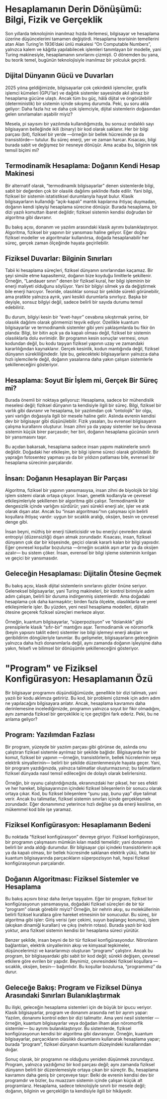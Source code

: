 # Hesaplamanın Derin Dönüşümü: Bilgi, Fizik ve Gerçeklik
Son yıllarda teknolojinin inanılmaz hızda ilerlemesi, bilgisayar ve hesaplama üzerine düşüncelerimi tamamen değiştirdi. Hesaplama teorisinin temellerini atan Alan Turing’in 1936’daki ünlü makalesi “On Computable Numbers”, yalnızca kalem ve kâğıtla yapılabilecek işlemleri tanımlayan bir modelle, yani Turing makinesiyle, hesaplamanın sınırlarını çizmişti. O dönemden bu yana, bu teorik temel, bugünün teknolojisiyle inanılmaz bir yolculuk geçirdi.

## Dijital Dünyanın Gücü ve Duvarları
2025 yılına geldiğimizde, bilgisayarlar çok çekirdekli işlemciler, grafik işlemci kümeleri (GPU’lar) ve dağıtık sistemler sayesinde akıl almaz bir hesaplama gücüne ulaştı. Ancak tüm bu güç, hâlâ dijital ve öngörülebilir (deterministik) bir sistemin içinde sıkışmış durumda. Peki, şu soru akla geliyor: Daha fazla hız ve daha çok işlemciyle, dijital sistemlerin doğasından gelen sınırlamaları aşabilir miyiz?

Mesela, pi sayısını bir yazılımda kullandığımızda, bu sonsuz ondalıklı sayı bilgisayarın belleğinde ikili (binary) bir kod olarak saklanır. Her bir bilgi parçası (bit), fiziksel bir yerde —örneğin bir bellek hücresinde ya da transistörde— tutulur. Bu süreç enerji, yer ve zaman harcar. Kısacası, bilgi burada sabit ve değişmez bir nesneye dönüşür. Ama acaba bu, bilginin tek temsil biçimi mi?

## Termodinamik Hesaplama: Doğanın Kendi Hesap Makinesi
Bir alternatif olarak, “termodinamik bilgisayarlar” denen sistemlerde bilgi, sabit bir değerden çok bir olasılık dağılımı şeklinde ifade edilir. Yani bilgi, fiziksel bir sistemin istatistiksel durumlarıyla hayat bulur. Klasik bilgisayarların kullandığı “açık-kapalı” mantık kapılarına ihtiyaç duymadan, doğanın kendi işleyişi hesaplama sürecine dönüşür. Burada hesaplama, bir dizi yazılı komuttan ibaret değildir; fiziksel sistemin kendisi doğrudan bir algoritma gibi davranır.

Bu bakış açısı, donanım ve yazılım arasındaki klasik ayrımı bulanıklaştırıyor. Algoritma, fiziksel bir yapının bir yansıması haline geliyor. Eğer doğru fiziksel modeller ve algoritmalar kullanılırsa, doğada hesaplanabilir her süreç, gerçek zaman ölçeğinde hayata geçirilebilir.

## Fiziksel Duvarlar: Bilginin Sınırları
Tabii ki hesaplama süreçleri, fiziksel dünyanın sınırlarından kaçamaz. Bir şeyi simüle etme kapasitemiz, doğanın bize koyduğu limitlerle şekillenir. Örneğin, “Landauer sınırı” denen bir fiziksel kural, her bilgi işleminin bir enerji maliyeti olduğunu söylüyor. Yani bir bilgiyi silmek ya da değiştirmek bile enerji harcıyor. Teoride, olasılıklar sonsuz bir şekilde sürekli görünebilir, ama pratikte yalnızca ayrık, yani kesikli durumlarla sınırlıyız. Başka bir deyişle, sonsuz bilgiyi değil, sadece belirli bir sayıda durumu temsil edebiliriz.

Bu durum, bilgiyi kesin bir “evet-hayır” cevabına sıkıştırmak yerine, bir olasılık dağılımı olarak görmemizi teşvik ediyor. Özellikle kuantum bilgisayarlar ve termodinamik sistemler gibi yeni yaklaşımlarda bu fikir ön planda: Bilgi, bir bitin açık ya da kapalı olması değil, fiziksel bir sistemin olasılıklarla dolu evrimidir. Bir programın kesin sonuçlar vermesi, onun kodundan değil, bu kodu taşıyan fiziksel yapının uzay ve zamandaki kararlılığından kaynaklanır. Gerçek kesinlik, kodun mantığında değil, fiziksel dünyanın sürekliliğindedir. İşte bu, gelecekteki bilgisayarların yalnızca daha hızlı işlemcilerle değil, doğanın yasalarına daha yakın çalışan sistemlerle şekilleneceğini gösteriyor.

## Hesaplama: Soyut Bir İşlem mi, Gerçek Bir Süreç mi?
Burada önemli bir noktaya geliyoruz: Hesaplama, sadece bir mühendislik meselesi değil; fiziksel dünyanın ta kendisiyle ilgili bir süreç. Bilgi, fiziksel bir varlık gibi davranır ve hesaplama, bir yazılımdan çok “ontolojik” bir olgu, yani varlığın doğasıyla ilgili bir mesele haline gelir. Aslında evrenin kendisi dev bir bilgisayar gibi düşünülebilir. Fizik yasaları, bu evrensel bilgisayarın çalışma kurallarını oluşturur. İnsan zihni ya da yapay sistemler ise bu devasa sistemin küçük birer parçasıdır; her biri, doğanın hesaplama gücünün sınırlı bir yansımasını taşır.

Bu açıdan bakarsak, hesaplama sadece insan yapımı makinelerle sınırlı değildir. Doğadaki her etkileşim, bir bilgi işleme süreci olarak görülebilir. Bir yaprağın fotosentez yapması ya da bir yıldızın patlaması bile, evrensel bir hesaplama sürecinin parçalarıdır.

## İnsan: Doğanın Hesaplayan Bir Parçası
Algoritma, fiziksel bir yapının yansımasıysa, insan zihni de biyolojik bir bilgi işlem sistemi olarak ortaya çıkıyor. İnsan, genetik kodlarıyla ve çevresel etkileşimleriyle şekillenen bir algoritma gibi çalışır. Termodinamik bir dengesizlik içinde varlığını sürdürür; yani sürekli enerji alır, işler ve atık olarak dışarı atar. Ancak bu “insan algoritması”nın çalışması için belirli koşullara ihtiyaç vardır: uygun bir sıcaklık aralığı, oksijen, besin ve çevresel denge gibi.

İnsan beyni, müthiş bir enerji tüketicisidir ve bu enerjiyi çevreden alarak entropiyi (düzensizliği) dışarı atmak zorundadır. Kısacası, insan, fiziksel dünyanın çok dar bir köşesinde, geçici olarak kararlı kalan bir bilgi yapısıdır. Eğer çevresel koşullar bozulursa —örneğin sıcaklık aşırı artar ya da oksijen azalır— bu sistem çöker. İnsan, evrensel bir bilgi işleme sisteminin kırılgan ve geçici bir yansımasıdır.

## Geleceğin Hesaplaması: Dijitalin Ötesine Geçmek
Bu bakış açısı, klasik dijital sistemlerin sınırlarını gözler önüne seriyor. Geleneksel bilgisayarlar, yani Turing makineleri, bir kontrol birimiyle adım adım çalışan, belirli bir duruma indirgenmiş sistemlerdir. Ama doğadaki hesaplama çok daha karmaşıktır; birden fazla ölçekte, olasılıklarla ve yerel etkileşimlerle işler. Bu yüzden, yeni nesil hesaplama modelleri, dijitalin ötesine geçerek fiziksel süreçleri merkeze alıyor.

Örneğin, kuantum bilgisayarlar, “süperpozisyon” ve “dolanıklık” gibi prensiplerle klasik “sıfır-bir” mantığını aşar. Termodinamik ve nöromorfik (beyin yapısını taklit eden) sistemler ise bilgi işlemeyi enerji akışları ve geribildirim döngüleriyle tanımlar. Bu gelişmeler, bilgisayarların geleceğinin yalnızca daha hızlı donanımlarla değil, aynı zamanda doğanın işleyişine daha yakın, felsefi ve bilimsel bir dönüşümle şekilleneceğini gösteriyor.


# "Program" ve Fiziksel Konfigürasyon: Hesaplamanın Özü

Bir bilgisayar programını düşündüğümüzde, genellikle bir dizi talimatı, yani yazılı bir kodu aklımıza getiririz. Bu kod, bir problemi çözmek için adım adım ne yapılacağını bilgisayara anlatır. Ancak, hesaplama kavramını daha derinlemesine incelediğimizde, programın yalnızca soyut bir fikir olmadığını, aynı zamanda fiziksel bir gerçeklikle iç içe geçtiğini fark ederiz. Peki, bu ne anlama geliyor?

## Program: Yazılımdan Fazlası

Bir program, yüzeyde bir yazılım parçası gibi görünse de, aslında onu çalıştıran fiziksel sistemle ayrılmaz bir şekilde bağlıdır. Bilgisayarda her bir komut, fiziksel bir yapının —örneğin, transistörlerin, bellek hücrelerinin veya elektrik sinyallerinin— belirli bir şekilde düzenlenmesiyle hayata geçer. Yani, bir program yazdığınızda, yalnızca talimatlar oluşturmazsınız; bu talimatların fiziksel dünyada nasıl temsil edileceğini de dolaylı olarak belirlersiniz.

Örneğin, bir oyunu çalıştırdığınızda, ekranınızdaki her piksel, her ses efekti ve her hareket, bilgisayarınızın içindeki fiziksel bileşenlerin bir sonucu olarak ortaya çıkar. Kod, bu fiziksel bileşenlere “şunu yap, bunu yap” diye talimat verir. Ancak bu talimatlar, fiziksel sistemin sınırları içinde gerçekleşmek zorundadır. Eğer donanımınız yeterince hızlı değilse ya da enerji kesilirse, en mükemmel kod bile işe yaramaz.

## Fiziksel Konfigürasyon: Hesaplamanın Bedeni

Bu noktada “fiziksel konfigürasyon” devreye giriyor. Fiziksel konfigürasyon, bir programın çalışmasını mümkün kılan maddi temelidir; yani donanımın belirli bir anda aldığı durumdur. Bir bilgisayar çipi içindeki transistörlerin açık ya da kapalı olması, bir bellek hücresinde saklanan elektrik yükü, hatta bir kuantum bilgisayarında parçacıkların süperpozisyon hali, hepsi fiziksel konfigürasyonun parçalarıdır.

## Doğanın Algoritması: Fiziksel Sistemler ve Hesaplama

Bu bakış açısını biraz daha ileriye taşıyalım. Eğer bir program, fiziksel bir konfigürasyonun yansımasıysa, doğadaki fiziksel süreçleri de bir tür “program” olarak görebilir miyiz? Örneğin, bir nehrin akışı, su moleküllerinin belirli fiziksel kurallara göre hareket etmesinin bir sonucudur. Bu süreç, bir algoritma gibi işler: Giriş verisi (yer çekimi, suyun başlangıç konumu), işlem (akışkan dinamiği kuralları) ve çıkış (nehrin rotası). Burada yazılı bir kod yoktur, ama fiziksel sistemin kendisi bir hesaplama süreci yürütür.

Benzer şekilde, insan beyni de bir tür fiziksel konfigürasyondur. Nöronların bağlantıları, elektrik sinyallerinin akışı ve kimyasal tepkimeler, düşüncelerimizi ve kararlarımızı oluşturan “programı” çalıştırır. Ancak bu program, bir bilgisayardaki gibi sabit bir kod değil; sürekli değişen, çevresel etkilere göre evrilen bir yapıdır. Beynimiz, çevresindeki fiziksel koşullara —sıcaklık, oksijen, besin— bağımlıdır. Bu koşullar bozulursa, “programımız” da durur.

## Geleceğe Bakış: Program ve Fiziksel Dünya Arasındaki Sınırları Bulanıklaştırmak

Bu ilişki, geleceğin hesaplama sistemleri için de büyük bir ipucu veriyor. Klasik bilgisayarlar, program ve donanım arasında net bir ayrım yapar: Yazılım, donanımı kontrol eden bir dizi talimattır. Ama yeni nesil sistemler —örneğin, kuantum bilgisayarlar veya doğadan ilham alan nöromorfik sistemler— bu ayrımı bulanıklaştırıyor. Bu sistemlerde, fiziksel konfigürasyonun kendisi bir algoritma gibi davranıyor. Örneğin, kuantum bilgisayarlar, parçacıkların olasılıklı durumlarını kullanarak hesaplama yapar; burada “program”, fiziksel dünyanın kuantum düzeyindeki kurallarından doğar.

Sonuç olarak, bir programın ne olduğunu yeniden düşünmek zorundayız. Program, yalnızca yazdığımız bir kod parçası değil; aynı zamanda fiziksel dünyanın belirli bir düzenlemesiyle ortaya çıkan bir süreçtir. Bu, hesaplama kavramını daha geniş bir çerçeveye taşır: Belki de evrenin kendisi dev bir programdır ve bizler, bu muazzam sistemin içinde çalışan küçük alt programlarız. Hesaplama, sadece teknolojiyle sınırlı bir mesele değil; doğanın, bilginin ve gerçekliğin ta kendisiyle ilgili bir hikâyedir.
